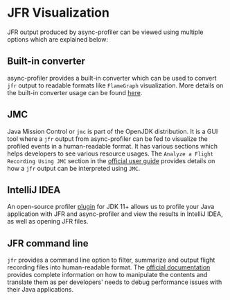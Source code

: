 # JFR Visualization

JFR output produced by async-profiler can be viewed using multiple options which are explained
below:

## Built-in converter

async-profiler provides a built-in converter which can be used to convert `jfr` output to 
readable formats like `FlameGraph` visualization. More details on the built-in converter usage 
can be found [here](https://github.com/async-profiler/async-profiler/blob/master/docs/ConverterUsage.md).

## JMC

Java Mission Control or `jmc` is part of the OpenJDK distribution. It is a GUI tool where a `jfr`
output from async-profiler can be fed to visualize the profiled events in a human-readable format.
It has various sections which helps developers to see various resource usages. The
`Analyze a Flight Recording Using JMC` section in the
[official user guide](https://docs.oracle.com/en/java/java-components/jdk-mission-control/9/user-guide/using-jdk-flight-recorder.html)
provides details on how a `jfr` output can be interpreted using `JMC`.

## IntelliJ IDEA

An open-source profiler 
[plugin](https://plugins.jetbrains.com/plugin/20937-java-jfr-profiler) for JDK 11+ allows us to 
profile your Java application with JFR and async-profiler and view the results in IntelliJ IDEA, 
as well as opening JFR files.

## JFR command line

`jfr` provides a command line option to filter, summarize and output flight recording files 
into human-readable format. The
[official documentation](https://docs.oracle.com/en/java/javase/21/docs/specs/man/jfr.html)
provides complete information on how to manipulate the contents and translate them as per
developers' needs to debug performance issues with their Java applications. 

